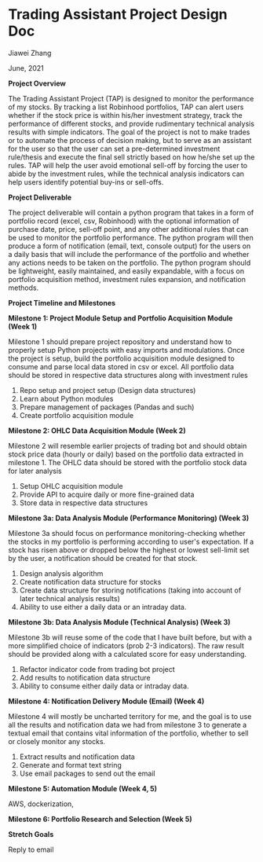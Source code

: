 # Trading Assistant Project Design Doc

Jiawei Zhang

June, 2021

**Project Overview**

The Trading Assistant Project (TAP) is designed to monitor the performance of my stocks. By tracking a list Robinhood portfolios, TAP can alert users whether if the stock price is within his/her investment strategy, track the performance of different stocks, and provide rudimentary technical analysis results with simple indicators. The goal of the project is not to make trades or to automate the process of decision making, but to serve as an assistant for the user so that the user can set a pre-determined investment rule/thesis and execute the final sell strictly based on how he/she set up the rules. TAP will help the user avoid emotional sell-off by forcing the user to abide by the investment rules, while the technical analysis indicators can help users identify potential buy-ins or sell-offs.

**Project Deliverable**

The project deliverable will contain a python program that takes in a form of portfolio record (excel, csv, Robinhood) with the optional information of purchase date, price, sell-off point, and any other additional rules that can be used to monitor the portfolio performance. The python program will then produce a form of notification (email, text, console output) for the users on a daily basis that will include the performance of the portfolio and whether any actions needs to be taken on the portfolio. The python program should be lightweight, easily maintained, and easily expandable, with a focus on portfolio acquisition method, investment rules expansion, and notification methods.

**Project Timeline and Milestones**

**Milestone 1: Project Module Setup and Portfolio Acquisition Module (Week 1)**

Milestone 1 should prepare project repository and understand how to properly setup Python projects with easy imports and modulations. Once the project is setup, build the portfolio acquisition module designed to consume and parse local data stored in csv or excel. All portfolio data should be stored in respective data structures along with investment rules

1. Repo setup and project setup (Design data structures)
2. Learn about Python modules
3. Prepare management of packages (Pandas and such)
4. Create portfolio acquisition module

**Milestone 2: OHLC Data Acquisition Module (Week 2)**

Milestone 2 will resemble earlier projects of trading bot and should obtain stock price data (hourly or daily) based on the portfolio data extracted in milestone 1. The OHLC data should be stored with the portfolio stock data for later analysis

1. Setup OHLC acquisition module
2. Provide API to acquire daily or more fine-grained data
3. Store data in respective data structures

**Milestone 3a: Data Analysis Module (Performance Monitoring) (Week 3)**

Milestone 3a should focus on performance monitoring-checking whether the stocks in my portfolio is performing according to user&#39;s expectation. If a stock has risen above or dropped below the highest or lowest sell-limit set by the user, a notification should be created for that stock.

1. Design analysis algorithm
2. Create notification data structure for stocks
3. Create data structure for storing notifications (taking into account of later technical analysis results)
4. Ability to use either a daily data or an intraday data.

**Milestone 3b: Data Analysis Module (Technical Analysis) (Week 3)**

Milestone 3b will reuse some of the code that I have built before, but with a more simplified choice of indicators (prob 2-3 indicators). The raw result should be provided along with a calculated score for easy understanding.

1. Refactor indicator code from trading bot project
2. Add results to notification data structure
3. Ability to consume either daily data or intraday data.

**Milestone 4: Notification Delivery Module (Email) (Week 4)**

Milestone 4 will mostly be uncharted territory for me, and the goal is to use all the results and notification data we had from milestone 3 to generate a textual email that contains vital information of the portfolio, whether to sell or closely monitor any stocks.

1. Extract results and notification data
2. Generate and format text string
3. Use email packages to send out the email

**Milestone 5: Automation Module (Week 4, 5)**

AWS, dockerization,

**Milestone 6: Portfolio Research and Selection (Week 5)**

**Stretch Goals**

Reply to email